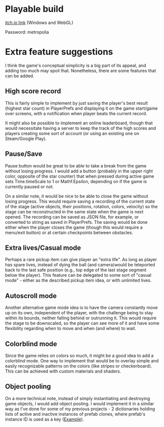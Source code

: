 # Playable build

[itch.io link](https://symbolswriter.itch.io/colorswitch) (Windows and WebGL)

Password: metropolia

# Extra feature suggestions
I think the game's conceptual simplicity is a big part of its appeal, and adding too much may spoil that. Nonetheless, there are some features that can be added.

## High score record
This is fairly simple to implement by just saving the player's best result (highest star count) in PlayerPrefs and displaying it on the game start/game over screens, with a notification when player beats the current record.

It might also be possible to implement an online leaderboard, though that would necessitate having a server to keep the track of the high scores and players creating some sort of account (or using an existing one on Steam/Google Play).

## Pause/Save
Pause button would be great to be able to take a break from the game without losing progress. I would add a button (probably in the upper right color, opposite of the star counter) that when pressed during active game sets Time.timeScale to 1 or Mathf.Epsilon, depending on if the game is currently paused or not.

On a similar note, it would be nice to be able to close the game without losing progress. This would require saving a recording of the current state of the stage (active objects, their positions, rotation, colors, velocity) so the stage can be reconstructed in the same state when the game is next opened. The recording can be saved as JSON file, for example, or converted to string as saved in PlayerPrefs. The saving would be done either when the player closes the game (though this would require a menu/exit button) or at certain checkpoints between obstacles.

## Extra lives/Casual mode
Perhaps a rare pickup item can give player an "extra life". As long as player has spare lives, instead of dying the ball (and camera)would be teleported back to the last safe position (e.g., top edge of the last stage segment below the player).
This feature can be delegated to some sort of "casual mode" - either as the described pickup item idea, or with unlimited lives.

## Autoscroll mode
Another alternative game mode idea is to have the camera constantly move up on its own, independent of the player, with the challenge being to stay within its bounds, neither falling behind or outrunning it.
This would require the stage to be downscaled, so the player can see more of it and have some flexibility regarding when to move and when (and where) to wait.

## Colorblind mode
Since the game relies on colors so much, it might be a good idea to add a colorblind mode. One way to implement that would be to overlay simple and easily recognizable patterns on the colors (like stripes or checkerboard). This can be achieved with custom materials and shaders.

## Object pooling
On a more technical note, instead of simply instantiating and destroying game objects, I would add object pooling. I would implement it in a similar way as I've done for some of my previous projects - 2 dictionaries holding lists of active and inactive instances of prefab clones, where prefab's instance ID is used as a key ([Example](https://github.com/Swrit/Eden7Exodus/blob/main/Eden7Exodus/Scripts/Managers/ObjectPoolManager.cs)).
